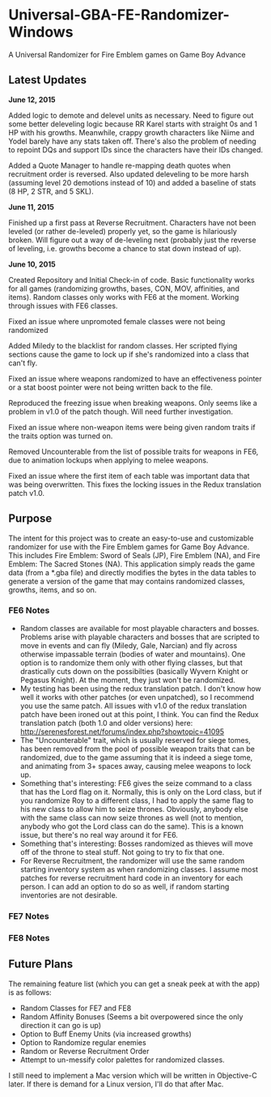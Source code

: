 # Universal-GBA-FE-Randomizer-Windows
A Universal Randomizer for Fire Emblem games on Game Boy Advance

## Latest Updates

**June 12, 2015**

Added logic to demote and delevel units as necessary. Need to figure out some better deleveling logic because RR Karel starts with straight 0s and 1 HP with his growths. Meanwhile, crappy growth characters like Niime and Yodel barely have any stats taken off. There's also the problem of needing to repoint DQs and support IDs since the characters have their IDs changed.

Added a Quote Manager to handle re-mapping death quotes when recruitment order is reversed. Also updated deleveling to be more harsh (assuming level 20 demotions instead of 10) and added a baseline of stats (8 HP, 2 STR, and 5 SKL).

**June 11, 2015**

Finished up a first pass at Reverse Recruitment. Characters have not been leveled (or rather de-leveled) properly yet, so the game is hilariously broken. Will figure out a way of de-leveling next (probably just the reverse of leveling, i.e. growths become a chance to stat down instead of up).

**June 10, 2015**

Created Repository and Initial Check-in of code. Basic functionality works for all games (randomizing growths, bases, CON, MOV, affinities, and items). Random classes only works with FE6 at the moment. Working through issues with FE6 classes.

Fixed an issue where unpromoted female classes were not being randomized

Added Miledy to the blacklist for random classes. Her scripted flying sections cause the game to lock up if she's randomized into a class that can't fly.

Fixed an issue where weapons randomized to have an effectiveness pointer or a stat boost pointer were not being written back to the file.

Reproduced the freezing issue when breaking weapons. Only seems like a problem in v1.0 of the patch though. Will need further investigation.

Fixed an issue where non-weapon items were being given random traits if the traits option was turned on.

Removed Uncounterable from the list of possible traits for weapons in FE6, due to animation lockups when applying to melee weapons.

Fixed an issue where the first item of each table was important data that was being overwritten. This fixes the locking issues in the Redux translation patch v1.0.

## Purpose
The intent for this project was to create an easy-to-use and customizable randomizer for use with the Fire Emblem games for Game Boy Advance. This includes Fire Emblem: Sword of Seals (JP), Fire Emblem (NA), and Fire Emblem: The Sacred Stones (NA). This application simply reads the game data (from a *.gba file) and directly modifies the bytes in the data tables to generate a version of the game that may contains randomized classes, growths, items, and so on. 

### FE6 Notes

* Random classes are available for most playable characters and bosses. Problems arise with playable characters and bosses that are scripted to move in events and can fly (Miledy, Gale, Narcian) and fly across otherwise impassable terrain (bodies of water and mountains). One option is to randomize them only with other flying classes, but that drastically cuts down on the possibilties (basically Wyvern Knight or Pegasus Knight). At the moment, they just won't be randomized.
* My testing has been using the redux translation patch. I don't know how well it works with other patches (or even unpatched), so I recommend you use the same patch. All issues with v1.0 of the redux translation patch have been ironed out at this point, I think. You can find the Redux translation patch (both 1.0 and older versions) here: http://serenesforest.net/forums/index.php?showtopic=41095
* The "Uncounterable" trait, which is usually reserved for siege tomes, has been removed from the pool of possible weapon traits that can be randomized, due to the game assuming that it is indeed a siege tome, and animating from 3+ spaces away, causing melee weapons to lock up.
* Something that's interesting: FE6 gives the seize command to a class that has the Lord flag on it. Normally, this is only on the Lord class, but if you randomize Roy to a different class, I had to apply the same flag to his new class to allow him to seize thrones. Obviously, anybody else with the same class can now seize thrones as well (not to mention, anybody who got the Lord class can do the same). This is a known issue, but there's no real way around it for FE6.
* Something that's interesting: Bosses randomized as thieves will move off of the throne to steal stuff. Not going to try to fix that one.
* For Reverse Recruitment, the randomizer will use the same random starting inventory system as when randomizing classes. I assume most patches for reverse recruitment hard code in an inventory for each person. I can add an option to do so as well, if random starting inventories are not desirable.

### FE7 Notes

### FE8 Notes

## Future Plans

The remaining feature list (which you can get a sneak peek at with the app) is as follows:

* Random Classes for FE7 and FE8
* Random Affinity Bonuses (Seems a bit overpowered since the only direction it can go is up)
* Option to Buff Enemy Units (via increased growths)
* Option to Randomize regular enemies
* Random or Reverse Recruitment Order
* Attempt to un-messify color palettes for randomized classes.

I still need to implement a Mac version which will be written in Objective-C later. If there is demand for a Linux version, I'll do that after Mac.
